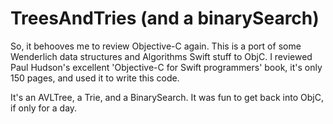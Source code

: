 #  TreesAndTries (and a binarySearch)
So, it behooves me to review Objective-C again.   This is a port of some Wenderlich data structures and
Algorithms Swift stuff to ObjC.   I reviewed Paul Hudson's excellent 'Objective-C for Swift programmers'
book, it's only 150 pages, and used it to write this code.

It's an AVLTree, a Trie, and a BinarySearch.   It was fun to get back into ObjC, if only for a day. 



